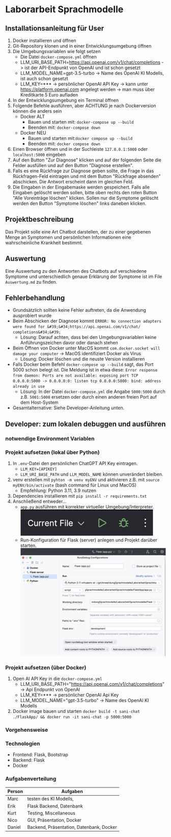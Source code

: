 # Laborarbeit Sprachmodelle

## Installationsanleitung für User

1. Docker installieren und öffnen
2. Git-Repository klonen und in einer Entwicklungsumgebung öffnen
3. Die Umgebungsvariablen wie folgt setzen
   - Die Datei `docker-compose.yml` öffnen
   - LLM_URI_BASE_PATH=https://api.openai.com/v1/chat/completions -> ist der API-Endpunkt von OpenAI und ist schon gesetzt
   - LLM_MODEL_NAME=gpt-3.5-turbo -> Name des OpenAI KI Modells, ist auch schon gesetzt
   - LLM_KEY=\*\*\* -> persönlicher OpenAI API Key -> kann unter https://platform.openai.com angelegt werden -> man muss über Kreditkarte 5 Euro aufladen
4. In der Entwicklungsumgebung ein Terminal öffnen
5. Folgende Befehle ausführen, aber ACHTUNG je nach Dockerversion können die anders sein
   - Docker ALT
     - Bauen und starten mit: `docker-compose up --build`
     - Beenden mit: `docker-compose down`
   - Docker NEU
     - Bauen und starten mit:`docker compose up --build`
     - Beenden mit: `docker compose down`
6. Einen Browser öffnen und in der Suchleiste `127.0.0.1:5000` oder `localhost:5000` eingeben
7. Auf den Button "Zur Diagnose" klicken und auf der folgenden Seite die Felder ausfüllen und auf den Button "Diagnose erstellen".
8. Falls es eine Rückfrage zur Diagnose geben sollte, die Frage in das Rückfragen-Feld eintragen und mit dem Button "Rückfrage absenden" abschicken. Die Antwort erscheint dann im gleichen Feld.
9. Die Eingaben in der Eingabemaske werden gespeichert. Falls alle Eingaben gelöscht werden sollen, bitte oben rechts den roten Button "Alle Voreinträge löschen" klicken. Sollen nur die Symptome gelöscht werden den Button "Symptome löschen" links daneben klicken.

## Projektbeschreibung

Das Projekt solle eine Art Chatbot darstellen, der zu einer gegebenen Menge an Symptomen und persönlichen Informationen
eine wahrscheinliche Krankheit bestimmt.

## Auswertung

Eine Auswertung zu den Antworten des Chatbots auf verschiedene Symptome und unterschiedlich genaue Erklärung der Symptome ist im File `Auswertung.md` zu finden.

## Fehlerbehandlung

- Grundsätzlich sollten keine Fehler auftreten, da die Anwendung ausprobiert wurde
- Beim Abschicken der Diagnose kommt `ERROR: No connection adapters were found for &#39;&#34;https://api.openai.com/v1/chat/ completions&#34;&#39;`
  - Lösung: Darauf achten, dass bei den Umgebungsvariablen keine Anführungszeichen davor oder danach stehen
- Beim Öffnen von Docker unter MacOS kommt `com.docker.socket will damage your computer` -> MacOS identifiziert Docker als Virus
  - Lösung: Docker löschen und die neuste Version installieren
- Falls Docker beim Befehl `docker-compose up --build` sagt, das Port 5000 schon belegt ist. Die Meldung ist in etwa diese: `Error response from daemon: Ports are not available: exposing port TCP 0.0.0.0:5000 -> 0.0.0.0:0: listen tcp 0.0.0.0:5000: bind: address already in use`
  - Lösung: In der Datei `docker-compose.yml` die Angabe `5000:5000` durch z.B. `5001:5000` ersetzen oder durch einen anderen freien Port auf dem Host-System
- Gesamtalternative: Siehe Developer-Anleitung unten.

## Developer: zum lokalen debuggen und ausführen

### notwendige Environment Variablen

### Projekt aufsetzen (lokal über Python)

1. In `.env`-Datei den persönlichen ChatGPT API Key eintragen.
   - `LLM_KEY=[APIKEY]`
   - `LLM_URI_BASE_PATH` und `LLM_MODEL_NAME` können unverändert bleiben.
3. venv erstellen mit `pyhton -m venv myENV` und aktivieren z.B. mit `source myENV/bin/activate` (bash command für Linux und MacOS)
   - Empfehlung: Python 3.11, 3.9 nutzen
4. Dependencies installieren mit `pip install -r requirements.txt`
5. Anschließend entweder...
   - `app.py` ausführen mit korrekter virtueller Umgebung/Interpreter.
     ![Current file (app.py ausführen)](doc_images/current_file.png)
   - Run-Konfiguration für Flask (server) anlegen und Projekt darüber starten.
     ![Run configuration](doc_images/flaskapp_config.png)

### Projekt aufsetzen (über Docker)

1. Open AI API Key in die `docker-compose.yml`
   - LLM_URI_BASE_PATH="https://api.openai.com/v1/chat/completions" -> Api Endpunkt von OpenAI
   - LLM_KEY=*** -> persönlicher OpenAI Api Key
   - LLM_MODEL_NAME="gpt-3.5-turbo" -> Name des OpenAI KI Modells
2. Docker image bauen und starten
     `docker build -t sani-chat ./FlaskApp/ && docker run -it sani-chat -p 5000:5000`

### Vorgehensweise

### Technologien

- Frontend: Flask, Bootstrap
- Backend: Flask
- Docker

### Aufgabenverteilung

| Person | Aufgaben                                 |
| ------ | ---------------------------------------- |
| Marc   | testen des KI Modells,                   |
| Erik   | Flask Backend, Datenbank                 |
| Kurt   | Testing, Miscellaneous                   |
| Nico   | GUI, Präsentation, Docker                |
| Daniel | Backend, Präsentation, Datenbank, Docker |
